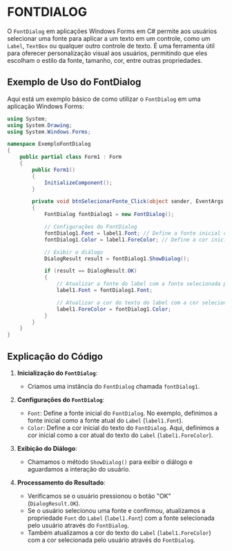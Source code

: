 # FONTDIALOG
O `FontDialog` em aplicações Windows Forms em C# permite aos usuários selecionar uma fonte para aplicar a um texto em um controle, como um `Label`, `TextBox` ou qualquer outro controle de texto. É uma ferramenta útil para oferecer personalização visual aos usuários, permitindo que eles escolham o estilo da fonte, tamanho, cor, entre outras propriedades.

## Exemplo de Uso do FontDialog
Aqui está um exemplo básico de como utilizar o `FontDialog` em uma aplicação Windows Forms:

```csharp
using System;
using System.Drawing;
using System.Windows.Forms;

namespace ExemploFontDialog
{
    public partial class Form1 : Form
    {
        public Form1()
        {
            InitializeComponent();
        }

        private void btnSelecionarFonte_Click(object sender, EventArgs e)
        {
            FontDialog fontDialog1 = new FontDialog();

            // Configurações do FontDialog
            fontDialog1.Font = label1.Font; // Define a fonte inicial como a fonte atual do label
            fontDialog1.Color = label1.ForeColor; // Define a cor inicial como a cor atual do texto do label

            // Exibir o diálogo
            DialogResult result = fontDialog1.ShowDialog();

            if (result == DialogResult.OK)
            {
                // Atualizar a fonte do label com a fonte selecionada pelo usuário
                label1.Font = fontDialog1.Font;

                // Atualizar a cor do texto do label com a cor selecionada pelo usuário
                label1.ForeColor = fontDialog1.Color;
            }
        }
    }
}
```

## Explicação do Código
1. **Inicialização do `FontDialog`**:
   - Criamos uma instância do `FontDialog` chamada `fontDialog1`.

2. **Configurações do `FontDialog`**:
   - `Font`: Define a fonte inicial do `FontDialog`. No exemplo, definimos a fonte inicial como a fonte atual do `Label` (`label1.Font`).
   - `Color`: Define a cor inicial do texto do `FontDialog`. Aqui, definimos a cor inicial como a cor atual do texto do `Label` (`label1.ForeColor`).

3. **Exibição do Diálogo**:
   - Chamamos o método `ShowDialog()` para exibir o diálogo e aguardamos a interação do usuário.

4. **Processamento do Resultado**:
   - Verificamos se o usuário pressionou o botão "OK" (`DialogResult.OK`).
   - Se o usuário selecionou uma fonte e confirmou, atualizamos a propriedade `Font` do `Label` (`label1.Font`) com a fonte selecionada pelo usuário através do `FontDialog`.
   - Também atualizamos a cor do texto do `Label` (`label1.ForeColor`) com a cor selecionada pelo usuário através do `FontDialog`.

